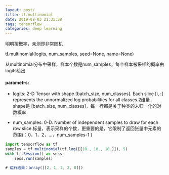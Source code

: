 ```yaml
---
layout: post/
title: tf.multinomial
date: 2019-08-03 21:31:58
tags: tensorflow
categories: deep learning
---
```

明明按概率，亲测却非常随机

tf.multinomial(logits, num_samples, seed=None, name=None)

从multinomial分布中采样，样本个数是num_samples，每个样本被采样的概率由logits给出

#### parametrs:
* logits: 2-D Tensor with shape [batch_size, num_classes]. Each slice [i, :] represents the unnormalized log probabilities for all classes.2维量，shape是 [batch_size, num_classes]，每一行都是关于种类的未归一化的对数概率

* num_samples: 0-D. Number of independent samples to draw for each row slice.标量，表示采样的个数，更重要的是，它限制了返回张量中元素的范围{：0，1，2，…，num_samples-1 }

```js
import tensorflow as tf
samples = tf.multinomial(tf.log([[10., 10., 10.]]), 5)
with tf.Session() as sess:
	sess.run(samples)

# 运行结果：array([[2, 1, 2, 2, 0]])
```
